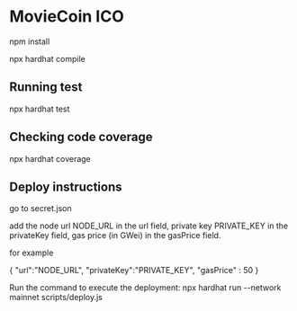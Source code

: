 # MovieCoin ICO

npm install 

npx hardhat compile

## Running test
npx hardhat test

## Checking code coverage
npx hardhat coverage

## Deploy instructions
go to secret.json

add the node url NODE_URL in the url field, private key PRIVATE_KEY in the privateKey field, gas price (in GWei) in the gasPrice field.

for example

{
    "url":"NODE_URL",
    "privateKey":"PRIVATE_KEY",
    "gasPrice" : 50
}

Run the command to execute the deployment:
npx hardhat run --network mainnet scripts/deploy.js
